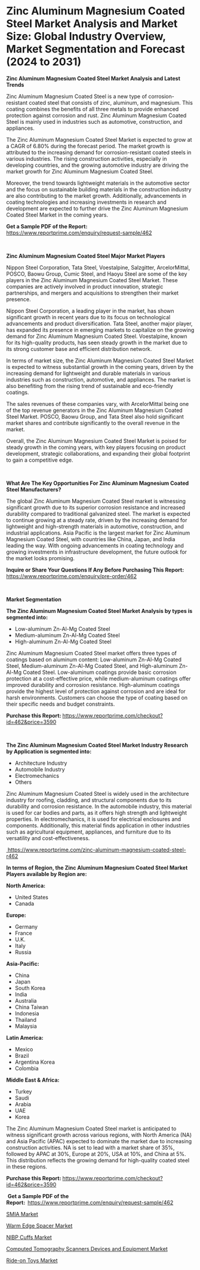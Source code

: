 <p><h1>Zinc Aluminum Magnesium Coated Steel Market Analysis and Market Size: Global Industry Overview, Market Segmentation and Forecast (2024 to 2031)</h1></p><p><strong>Zinc Aluminum Magnesium Coated Steel Market Analysis and Latest Trends</strong></p>
<p><p>Zinc Aluminum Magnesium Coated Steel is a new type of corrosion-resistant coated steel that consists of zinc, aluminum, and magnesium. This coating combines the benefits of all three metals to provide enhanced protection against corrosion and rust. Zinc Aluminum Magnesium Coated Steel is mainly used in industries such as automotive, construction, and appliances.</p><p>The Zinc Aluminum Magnesium Coated Steel Market is expected to grow at a CAGR of 6.80% during the forecast period. The market growth is attributed to the increasing demand for corrosion-resistant coated steels in various industries. The rising construction activities, especially in developing countries, and the growing automotive industry are driving the market growth for Zinc Aluminum Magnesium Coated Steel.</p><p>Moreover, the trend towards lightweight materials in the automotive sector and the focus on sustainable building materials in the construction industry are also contributing to the market growth. Additionally, advancements in coating technologies and increasing investments in research and development are expected to further drive the Zinc Aluminum Magnesium Coated Steel Market in the coming years.</p></p>
<p><strong>Get a Sample PDF of the Report:&nbsp;</strong> <a href="https://www.reportprime.com/enquiry/request-sample/462">https://www.reportprime.com/enquiry/request-sample/462</a></p>
<p>&nbsp;</p>
<p><strong>Zinc Aluminum Magnesium Coated Steel Major Market Players</strong></p>
<p><p>Nippon Steel Corporation, Tata Steel, Voestalpine, Salzgitter, ArcelorMittal, POSCO, Baowu Group, Cumic Steel, and Haoyu Steel are some of the key players in the Zinc Aluminum Magnesium Coated Steel Market. These companies are actively involved in product innovation, strategic partnerships, and mergers and acquisitions to strengthen their market presence.</p><p>Nippon Steel Corporation, a leading player in the market, has shown significant growth in recent years due to its focus on technological advancements and product diversification. Tata Steel, another major player, has expanded its presence in emerging markets to capitalize on the growing demand for Zinc Aluminum Magnesium Coated Steel. Voestalpine, known for its high-quality products, has seen steady growth in the market due to its strong customer base and efficient distribution network.</p><p>In terms of market size, the Zinc Aluminum Magnesium Coated Steel Market is expected to witness substantial growth in the coming years, driven by the increasing demand for lightweight and durable materials in various industries such as construction, automotive, and appliances. The market is also benefiting from the rising trend of sustainable and eco-friendly coatings.</p><p>The sales revenues of these companies vary, with ArcelorMittal being one of the top revenue generators in the Zinc Aluminum Magnesium Coated Steel Market. POSCO, Baowu Group, and Tata Steel also hold significant market shares and contribute significantly to the overall revenue in the market.</p><p>Overall, the Zinc Aluminum Magnesium Coated Steel Market is poised for steady growth in the coming years, with key players focusing on product development, strategic collaborations, and expanding their global footprint to gain a competitive edge.</p></p>
<p>&nbsp;</p>
<p><strong>What Are The Key Opportunities For Zinc Aluminum Magnesium Coated Steel Manufacturers?</strong></p>
<p><p>The global Zinc Aluminum Magnesium Coated Steel market is witnessing significant growth due to its superior corrosion resistance and increased durability compared to traditional galvanized steel. The market is expected to continue growing at a steady rate, driven by the increasing demand for lightweight and high-strength materials in automotive, construction, and industrial applications. Asia Pacific is the largest market for Zinc Aluminum Magnesium Coated Steel, with countries like China, Japan, and India leading the way. With ongoing advancements in coating technology and growing investments in infrastructure development, the future outlook for the market looks promising.</p></p>
<p><strong>Inquire or Share Your Questions If Any Before Purchasing This Report:</strong> <a href="https://www.reportprime.com/enquiry/pre-order/462">https://www.reportprime.com/enquiry/pre-order/462</a></p>
<p>&nbsp;</p>
<p><strong>Market Segmentation</strong></p>
<p><strong>The Zinc Aluminum Magnesium Coated Steel Market Analysis by types is segmented into:</strong></p>
<p><ul><li>Low-aluminum Zn-Al-Mg Coated Steel</li><li>Medium-aluminum Zn-Al-Mg Coated Steel</li><li>High-aluminum Zn-Al-Mg Coated Steel</li></ul></p>
<p><p>Zinc Aluminum Magnesium Coated Steel market offers three types of coatings based on aluminum content: Low-aluminum Zn-Al-Mg Coated Steel, Medium-aluminum Zn-Al-Mg Coated Steel, and High-aluminum Zn-Al-Mg Coated Steel. Low-aluminum coatings provide basic corrosion protection at a cost-effective price, while medium-aluminum coatings offer improved durability and corrosion resistance. High-aluminum coatings provide the highest level of protection against corrosion and are ideal for harsh environments. Customers can choose the type of coating based on their specific needs and budget constraints.</p></p>
<p><strong>Purchase this Report:&nbsp;</strong><a href="https://www.reportprime.com/checkout?id=462&price=3590">https://www.reportprime.com/checkout?id=462&price=3590</a></p>
<p>&nbsp;</p>
<p><strong>The Zinc Aluminum Magnesium Coated Steel Market Industry Research by Application is segmented into:</strong></p>
<p><ul><li>Architecture Industry</li><li>Automobile Industry</li><li>Electromechanics</li><li>Others</li></ul></p>
<p><p>Zinc Aluminum Magnesium Coated Steel is widely used in the architecture industry for roofing, cladding, and structural components due to its durability and corrosion resistance. In the automobile industry, this material is used for car bodies and parts, as it offers high strength and lightweight properties. In electromechanics, it is used for electrical enclosures and components. Additionally, this material finds application in other industries such as agricultural equipment, appliances, and furniture due to its versatility and cost-effectiveness.</p></p>
<p><a href="https://www.reportprime.com/zinc-aluminum-magnesium-coated-steel-r462">&nbsp;https://www.reportprime.com/zinc-aluminum-magnesium-coated-steel-r462</a></p>
<p><strong>In terms of Region, the Zinc Aluminum Magnesium Coated Steel Market Players available by Region are:</strong></p>
<p>
    <p> <strong> North America: </strong>
        <ul>
            <li>United States</li>
            <li>Canada</li>
        </ul>
        </p> 
    <p> <strong> Europe: </strong>
        <ul>
            <li>Germany</li>
            <li>France</li>
            <li>U.K.</li>
            <li>Italy</li>
            <li>Russia</li>
        </ul>
        </p> 
    <p> <strong> Asia-Pacific: </strong>
        <ul>
            <li>China</li>
            <li>Japan</li>
            <li>South Korea</li>
            <li>India</li>
            <li>Australia</li>
            <li>China Taiwan</li>
            <li>Indonesia</li>
            <li>Thailand</li>
            <li>Malaysia</li>
        </ul>
        </p> 
    <p> <strong> Latin America: </strong>
        <ul>
            <li>Mexico</li>
            <li>Brazil</li>
            <li>Argentina Korea</li>
            <li>Colombia</li>
        </ul>
        </p> 
    <p> <strong> Middle East & Africa: </strong>
        <ul>
            <li>Turkey</li>
            <li>Saudi</li>
            <li>Arabia</li>
            <li>UAE</li>
            <li>Korea</li>
        </ul>
    </p>
    </p>
<p><p>The Zinc Aluminum Magnesium Coated Steel market is anticipated to witness significant growth across various regions, with North America (NA) and Asia Pacific (APAC) expected to dominate the market due to increasing construction activities. NA is set to lead with a market share of 35%, followed by APAC at 30%, Europe at 20%, USA at 10%, and China at 5%. This distribution reflects the growing demand for high-quality coated steel in these regions.</p></p>
<p><strong>Purchase this Report: </strong><a href="https://www.reportprime.com/checkout?id=462&price=3590">https://www.reportprime.com/checkout?id=462&price=3590</a></p>
<p>&nbsp;<strong>Get a Sample PDF of the Report:&nbsp;&nbsp;</strong><a href="https://www.reportprime.com/enquiry/request-sample/462">https://www.reportprime.com/enquiry/request-sample/462</a></p>
<p><strong></strong></p>
<p><p><a href="https://github.com/brendafegmorris532/Market-Research-Report-List-2/blob/main/smia-market.md">SMIA Market</a></p><p><a href="https://github.com/LarryPearsongXXfvf/Market-Research-Report-List-1/blob/main/warm-edge-spacer-market.md">Warm Edge Spacer Market</a></p><p><a href="https://medium.com/@cathymaggio_46644/global-nibp-cuffs-market-size-is-expected-to-experience-a-cagr-of-8-1-d32746e7157c">NIBP Cuffs Market</a></p><p><a href="https://medium.com/@boboko938_76821/global-computed-tomography-scanners-devices-and-equipment-market-focus-on-application-end-use-171d779fceaf">Computed Tomography Scanners Devices and Equipment Market</a></p><p><a href="https://issuu.com/reportprime-2/docs/ride-on-toys-market-size-2030.pptx_902ae142b4e65e">Ride-on Toys Market</a></p></p>
